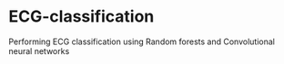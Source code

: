 # ECG-classification
Performing ECG classification using Random forests and Convolutional neural networks
